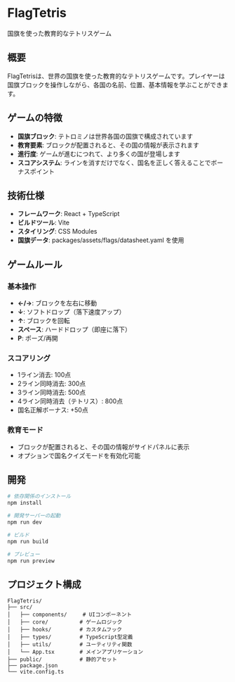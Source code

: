 # FlagTetris

国旗を使った教育的なテトリスゲーム

## 概要

FlagTetrisは、世界の国旗を使った教育的なテトリスゲームです。プレイヤーは国旗ブロックを操作しながら、各国の名前、位置、基本情報を学ぶことができます。

## ゲームの特徴

- **国旗ブロック**: テトロミノは世界各国の国旗で構成されています
- **教育要素**: ブロックが配置されると、その国の情報が表示されます
- **進行度**: ゲームが進むにつれて、より多くの国が登場します
- **スコアシステム**: ラインを消すだけでなく、国名を正しく答えることでボーナスポイント

## 技術仕様

- **フレームワーク**: React + TypeScript
- **ビルドツール**: Vite
- **スタイリング**: CSS Modules
- **国旗データ**: packages/assets/flags/datasheet.yaml を使用

## ゲームルール

### 基本操作
- **←/→**: ブロックを左右に移動
- **↓**: ソフトドロップ（落下速度アップ）
- **↑**: ブロックを回転
- **スペース**: ハードドロップ（即座に落下）
- **P**: ポーズ/再開

### スコアリング
- 1ライン消去: 100点
- 2ライン同時消去: 300点
- 3ライン同時消去: 500点
- 4ライン同時消去（テトリス）: 800点
- 国名正解ボーナス: +50点

### 教育モード
- ブロックが配置されると、その国の情報がサイドパネルに表示
- オプションで国名クイズモードを有効化可能

## 開発

```bash
# 依存関係のインストール
npm install

# 開発サーバーの起動
npm run dev

# ビルド
npm run build

# プレビュー
npm run preview
```

## プロジェクト構成

```
FlagTetris/
├── src/
│   ├── components/     # UIコンポーネント
│   ├── core/          # ゲームロジック
│   ├── hooks/         # カスタムフック
│   ├── types/         # TypeScript型定義
│   ├── utils/         # ユーティリティ関数
│   └── App.tsx        # メインアプリケーション
├── public/            # 静的アセット
├── package.json
└── vite.config.ts
```